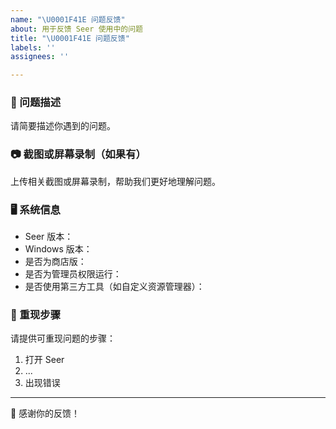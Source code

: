 ```yaml
---
name: "\U0001F41E 问题反馈"
about: 用于反馈 Seer 使用中的问题
title: "\U0001F41E 问题反馈"
labels: ''
assignees: ''

---
```


### 🐞 问题描述

请简要描述你遇到的问题。

### 📷 截图或屏幕录制（如果有）

上传相关截图或屏幕录制，帮助我们更好地理解问题。

### 🖥️ 系统信息

- Seer 版本：
- Windows 版本：
- 是否为商店版：
- 是否为管理员权限运行：
- 是否使用第三方工具（如自定义资源管理器）：

### 🔁 重现步骤

请提供可重现问题的步骤：

1. 打开 Seer
2. ...
3. 出现错误

---

🙏 感谢你的反馈！
